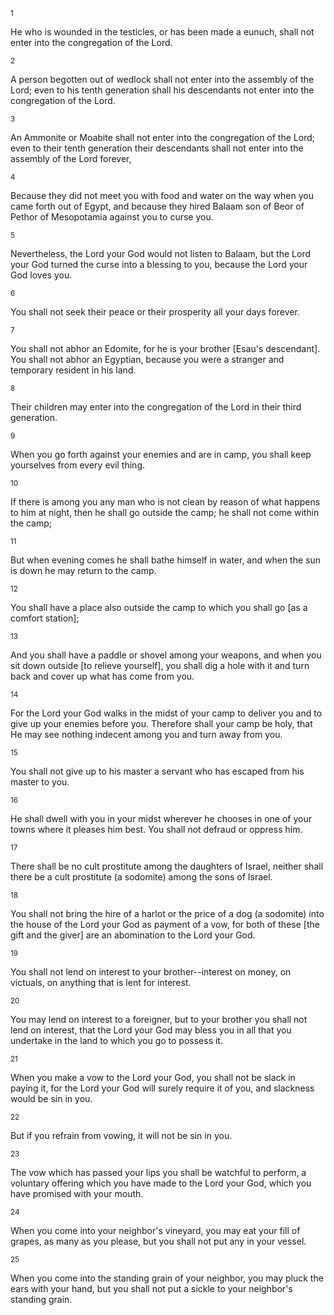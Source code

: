 <sup>1</sup> 

He who is wounded in the testicles, or has been made a eunuch, shall not enter into the congregation of the Lord. 

<sup>2</sup> 

A person begotten out of wedlock shall not enter into the assembly of the Lord; even to his tenth generation shall his descendants not enter into the congregation of the Lord. 

<sup>3</sup> 

An Ammonite or Moabite shall not enter into the congregation of the Lord; even to their tenth generation their descendants shall not enter into the assembly of the Lord forever, 

<sup>4</sup> 

Because they did not meet you with food and water on the way when you came forth out of Egypt, and because they hired Balaam son of Beor of Pethor of Mesopotamia against you to curse you. 

<sup>5</sup> 

Nevertheless, the Lord your God would not listen to Balaam, but the Lord your God turned the curse into a blessing to you, because the Lord your God loves you. 

<sup>6</sup> 

You shall not seek their peace or their prosperity all your days forever. 

<sup>7</sup> 

You shall not abhor an Edomite, for he is your brother [Esau's descendant]. You shall not abhor an Egyptian, because you were a stranger and temporary resident in his land. 

<sup>8</sup> 

Their children may enter into the congregation of the Lord in their third generation. 

<sup>9</sup> 

When you go forth against your enemies and are in camp, you shall keep yourselves from every evil thing. 

<sup>10</sup> 

If there is among you any man who is not clean by reason of what happens to him at night, then he shall go outside the camp; he shall not come within the camp; 

<sup>11</sup> 

But when evening comes he shall bathe himself in water, and when the sun is down he may return to the camp. 

<sup>12</sup> 

You shall have a place also outside the camp to which you shall go [as a comfort station]; 

<sup>13</sup> 

And you shall have a paddle or shovel among your weapons, and when you sit down outside [to relieve yourself], you shall dig a hole with it and turn back and cover up what has come from you. 

<sup>14</sup> 

For the Lord your God walks in the midst of your camp to deliver you and to give up your enemies before you. Therefore shall your camp be holy, that He may see nothing indecent among you and turn away from you. 

<sup>15</sup> 

You shall not give up to his master a servant who has escaped from his master to you. 

<sup>16</sup> 

He shall dwell with you in your midst wherever he chooses in one of your towns where it pleases him best. You shall not defraud or oppress him. 

<sup>17</sup> 

There shall be no cult prostitute among the daughters of Israel, neither shall there be a cult prostitute (a sodomite) among the sons of Israel. 

<sup>18</sup> 

You shall not bring the hire of a harlot or the price of a dog (a sodomite) into the house of the Lord your God as payment of a vow, for both of these [the gift and the giver] are an abomination to the Lord your God. 

<sup>19</sup> 

You shall not lend on interest to your brother--interest on money, on victuals, on anything that is lent for interest. 

<sup>20</sup> 

You may lend on interest to a foreigner, but to your brother you shall not lend on interest, that the Lord your God may bless you in all that you undertake in the land to which you go to possess it. 

<sup>21</sup> 

When you make a vow to the Lord your God, you shall not be slack in paying it, for the Lord your God will surely require it of you, and slackness would be sin in you. 

<sup>22</sup> 

But if you refrain from vowing, it will not be sin in you. 

<sup>23</sup> 

The vow which has passed your lips you shall be watchful to perform, a voluntary offering which you have made to the Lord your God, which you have promised with your mouth. 

<sup>24</sup> 

When you come into your neighbor's vineyard, you may eat your fill of grapes, as many as you please, but you shall not put any in your vessel. 

<sup>25</sup> 

When you come into the standing grain of your neighbor, you may pluck the ears with your hand, but you shall not put a sickle to your neighbor's standing grain.